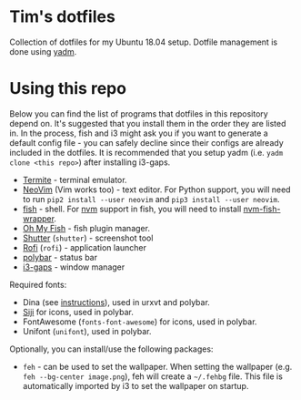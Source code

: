 # Tim's dotfiles

Collection of dotfiles for my Ubuntu 18.04 setup. Dotfile management is done
using [yadm](https://github.com/TheLocehiliosan/yadm).

# Using this repo

Below you can find the list of programs that dotfiles in this repository depend
on. It's suggested that you install them in the order they are listed in. In
the process, fish and i3 might ask you if you want to generate a default config
file - you can safely decline since their configs are already included in the
dotfiles. It is recommended that you setup yadm (i.e. `yadm clone <this repo>`)
after installing i3-gaps.

* [Termite](https://computingforgeeks.com/install-termite-terminal-on-ubuntu-18-04-ubuntu-16-04-lts/) - terminal emulator.
* [NeoVim](https://github.com/neovim/neovim) (Vim works too) - text editor. For
  Python support, you will need to run `pip2 install --user neovim` and `pip3
  install --user neovim`.
* [fish](https://fishshell.com/) - shell. For
  [nvm](https://github.com/creationix/nvm) support in fish, you will
  need to install [nvm-fish-wrapper](https://github.com/passcod/nvm-fish-wrapper).
* [Oh My Fish](https://github.com/oh-my-fish/oh-my-fish) - fish plugin manager.
* [Shutter](http://shutter-project.org/) (`shutter`) - screenshot tool
* [Rofi](https://github.com/DaveDavenport/rofi) (`rofi`) - application launcher
* [polybar](https://github.com/jaagr/polybar) - status bar
* [i3-gaps](https://github.com/Airblader/i3) - window manager

Required fonts:

* Dina (see [instructions](.yadm/Dina%20font%20instructions.md)), used in
  urxvt and polybar.
* [Siji](https://github.com/stark/siji) for icons, used in polybar.
* FontAwesome (`fonts-font-awesome`) for icons, used in polybar.
* Unifont (`unifont`), used in polybar.

Optionally, you can install/use the following packages:

* `feh` - can be used to set the wallpaper. When setting the wallpaper (e.g.
  `feh --bg-center image.png`), feh will create a `~/.fehbg` file. This file
  is automatically imported by i3 to set the wallpaper on startup.

